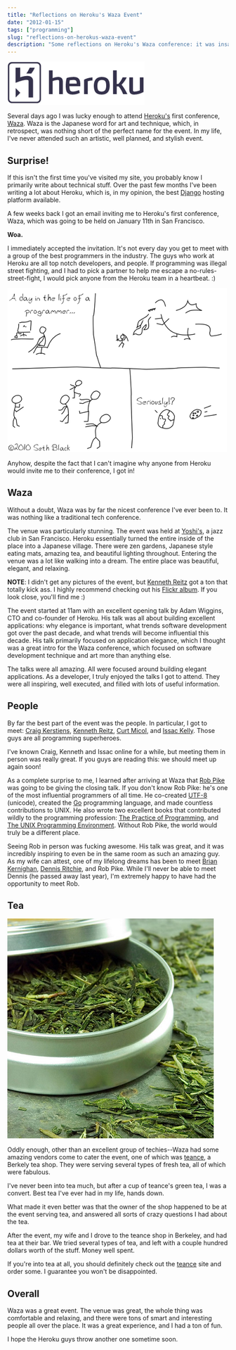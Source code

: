 ```yaml
---
title: "Reflections on Heroku's Waza Event"
date: "2012-01-15"
tags: ["programming"]
slug: "reflections-on-herokus-waza-event"
description: "Some reflections on Heroku's Waza conference: it was insanely awesome."
---
```



![Heroku Logo][]


Several days ago I was lucky enough to attend [Heroku's][] first conference,
[Waza][].  Waza is the Japanese word for art and technique, which, in
retrospect, was nothing short of the perfect name for the event.  In my life,
I've never attended such an artistic, well planned, and stylish event.


## Surprise!

If this isn't the first time you've visited my site, you probably know I
primarily write about technical stuff.  Over the past few months I've been
writing a lot about Heroku, which is, in my opinion, the best [Django][]
hosting platform available.

A few weeks back I got an email inviting me to Heroku's first conference, Waza,
which was going to be held on January 11th in San Francisco.

**Woa.**

I immediately accepted the invitation.  It's not every day you get to meet with
a group of the best programmers in the industry.  The guys who work at Heroku
are all top notch developers, and people.  If programming was illegal street
fighting, and I had to pick a partner to help me escape a
no-rules-street-fight, I would pick anyone from the Heroku team in a heartbeat.
:)

![A Day in the Life of a Programmer][]

Anyhow, despite the fact that I can't imagine why anyone from Heroku would
invite me to their conference, I got in!


## Waza

Without a doubt, Waza was by far the nicest conference I've ever been to.  It
was nothing like a traditional tech conference.

The venue was particularly stunning.  The event was held at [Yoshi's][], a jazz
club in San Francisco.  Heroku essentially turned the entire inside of the
place into a Japanese village.  There were zen gardens, Japanese style eating
mats, amazing tea, and beautiful lighting throughout.  Entering the venue was a
lot like walking into a dream.  The entire place was beautiful, elegant, and
relaxing.

**NOTE**: I didn't get any pictures of the event, but [Kenneth Reitz][] got a
ton that totally kick ass.  I highly recommend checking out his
[Flickr album][].  If you look close, you'll find me :)

The event started at 11am with an excellent opening talk by Adam Wiggins, CTO
and co-founder of Heroku.  His talk was all about building excellent
applications: why elegance is important, what trends software development got
over the past decade, and what trends will become influential this decade.  His
talk primarily focused on application elegance, which I thought was a great
intro for the Waza conference, which focused on software development technique
and art more than anything else.

The talks were all amazing.  All were focused around building elegant
applications.  As a developer, I truly enjoyed the talks I got to attend.  They
were all inspiring, well executed, and filled with lots of useful information.


## People

By far the best part of the event was the people.  In particular, I got to
meet: [Craig Kerstiens][], [Kenneth Reitz][], [Curt Micol][], and
[Issac Kelly][].  Those guys are all programming superheroes.

I've known Craig, Kenneth and Issac online for a while, but meeting them in
person was really great.  If you guys are reading this: we should meet up again
soon!

As a complete surprise to me, I learned after arriving at Waza that
[Rob Pike][] was going to be giving the closing talk.  If you don't know Rob
Pike: he's one of the most influential programmers of all time.  He co-created
[UTF-8][] (unicode), created the [Go][] programming language, and made
countless contributions to UNIX.  He also wrote two excellent books that
contributed wildly to the programming profession:
[The Practice of Programming][], and [The UNIX Programming Environment][].
Without Rob Pike, the world would truly be a different place.

Seeing Rob in person was fucking awesome.  His talk was great, and it was
incredibly inspiring to even be in the same room as such an amazing guy.  As my
wife can attest, one of my lifelong dreams has been to meet
[Brian Kernighan][], [Dennis Ritchie][], and Rob Pike.  While I'll never be
able to meet Dennis (he passed away last year), I'm extremely happy to have had
the opportunity to meet Rob.


## Tea

![Green Tea Leaves][]

Oddly enough, other than an excellent group of techies--Waza had some amazing
vendors come to cater the event, one of which was [teance][], a Berkely tea
shop.  They were serving several types of fresh tea, all of which were
fabulous.

I've never been into tea much, but after a cup of teance's green tea, I was a
convert.  Best tea I've ever had in my life, hands down.

What made it even better was that the owner of the shop happened to be at the
event serving tea, and answered all sorts of crazy questions I had about the
tea.

After the event, my wife and I drove to the teance shop in Berkeley, and had tea
at their bar.  We tried several types of tea, and left with a couple hundred
dollars worth of the stuff.  Money well spent.

If you're into tea at all, you should definitely check out the [teance][] site
and order some.  I guarantee you won't be disappointed.


## Overall

Waza was a great event.  The venue was great, the whole thing was comfortable
and relaxing, and there were tons of smart and interesting people all over the
place.  It was a great experience, and I had a ton of fun.

I hope the Heroku guys throw another one sometime soon.


  [Heroku Logo]: /static/images/2012/heroku-logo.png "Heroku Logo"
  [Heroku's]: http://www.heroku.com/ "Heroku"
  [Waza]: http://waza.heroku.com/ "Heroku Waza"
  [Django]: https://www.djangoproject.com/ "Django"
  [A Day in the Life of a Programmer]: /static/images/2012/a-day-in-the-life-of-a-programmer.png "A Day in the Life of a Programmer"
  [Yoshi's]: http://www.yoshis.com/sanfrancisco "Yoshi's Jazz Club"
  [Kenneth Reitz]: http://kennethreitz.org/ "Kenneth Reitz"
  [Flickr album]: http://www.flickr.com/photos/kennethreitz/sets/72157628841270129/ "Waza Flickr"
  [Craig Kerstiens]: http://www.craigkerstiens.com/ "Craig Kerstiens"
  [Curt Micol]: http://asenchi.com/ "Curt Micol"
  [Issac Kelly]: http://www.kellycreativetech.com/ "Issac Kelly"
  [Rob Pike]: http://en.wikipedia.org/wiki/Rob_Pike "Rob Pike Wikipedia"
  [UTF-8]: http://en.wikipedia.org/wiki/UTF-8 "UTF-8 Wikipedia"
  [Go]: http://golang.org/ "Go"
  [The Practice of Programming]: http://www.amazon.com/gp/product/020161586X/ref=as_li_ss_tl?ie=UTF8&camp=1789&creative=390957&creativeASIN=020161586X&linkCode=as2&tag=rdegges-20 "The Practice of Programming"
  [The UNIX Programming Environment]: http://www.amazon.com/gp/product/013937681X/ref=as_li_ss_tl?ie=UTF8&camp=1789&creative=390957&creativeASIN=013937681X&linkCode=as2&tag=rdegges-20 "The UNIX Programming Environment"
  [Brian Kernighan]: http://www.cs.princeton.edu/~bwk/ "Brian Kernighan"
  [Dennis Ritchie]: http://cm.bell-labs.com/who/dmr/ "Dennis Ritchie"
  [Green Tea Leaves]: /static/images/2012/green-tea-leaves.png "Green Tea Leaves"
  [teance]: http://www.teance.com/ "teance"
